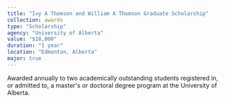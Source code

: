 ```yaml
---
title: "Ivy A Thomson and William A Thomson Graduate Scholarship"
collection: awards
type: "Scholarship"
agency: "University of Alberta"
value: "$18,000"
duration: "1 year"
location: "Edmonton, Alberta"
major: true
---
```

Awarded annually to two academically outstanding students registered in, or admitted to, a master's or doctoral degree program at the University of Alberta.
